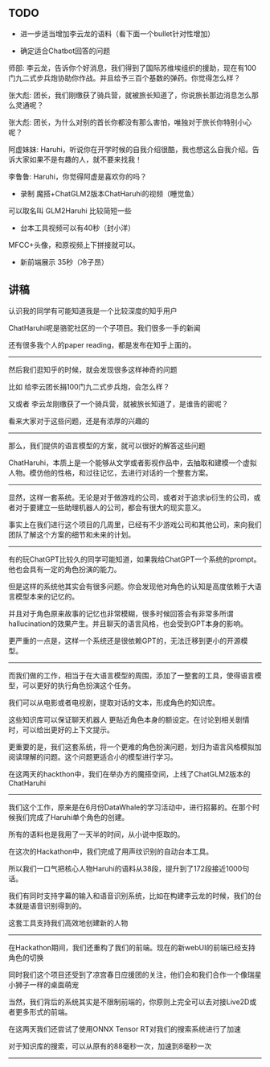
## TODO

+ 进一步适当增加李云龙的语料（看下面一个bullet针对性增加）

+ 确定适合Chatbot回答的问题

师部: 李云龙，告诉你个好消息，我们得到了国际苏维埃组织的援助，现在有100门九二式步兵炮协助你作战。并且给予三百个基数的弹药。你觉得怎么样？

张大彪: 团长，我们刚缴获了骑兵营，就被旅长知道了，你说旅长那边消息怎么那么灵通呢？

张大彪: 团长，为什么对别的首长你都没有那么害怕，唯独对于旅长你特别小心呢？

阿虚妹妹: Haruhi，听说你在开学时候的自我介绍很酷，我也想这么自我介绍。告诉大家如果不是有趣的人，就不要来找我！

李鲁鲁: Haruhi，你觉得阿虚是喜欢你的吗？

+ 录制 魔搭+ChatGLM2版本ChatHaruhi的视频（睡觉鱼）

可以取名叫 GLM2Haruhi 比较简短一些

+ 台本工具视频可以有40秒（封小洋）

MFCC+头像，和原视频上下拼接就可以。

+ 新前端展示 35秒（冷子昂）


## 讲稿

认识我的同学有可能知道我是一个比较深度的知乎用户

ChatHaruhi呢是骆驼社区的一个子项目。我们很多一手的新闻

还有很多我个人的paper reading，都是发布在知乎上面的。

---

然后我们逛知乎的时候，就会发现很多这样神奇的问题

比如 给李云团长捐100门九二式步兵炮，会怎么样？

又或者 李云龙刚缴获了一个骑兵营，就被旅长知道了，是谁告的密呢？

看来大家对于这些问题，还是有浓厚的兴趣的

---

那么，我们提供的语言模型的方案，就可以很好的解答这些问题

ChatHaruhi，本质上是一个能够从文学或者影视作品中，去抽取和建模一个虚拟人物。模仿他的性格，和过往记忆，去进行对话的一个整套方案。

---

显然，这样一套系统。无论是对于做游戏的公司，或者对于追求ip衍生的公司，或者对于要建立一些助理机器人的公司，都会有很大的现实意义。

事实上在我们进行这个项目的几周里，已经有不少游戏公司和其他公司，来向我们团队了解这个方案的细节和未来的计划。

---

有的玩ChatGPT比较久的同学可能知道，如果我给ChatGPT一个系统的prompt。他也会具有一定的角色扮演的能力。

但是这样的系统他其实会有很多问题。你会发现他对角色的认知是高度依赖于大语言模型本来的记忆的。

并且对于角色原来故事的记忆也非常模糊，很多时候回答会有非常多所谓hallucination的效果产生。并且聊天的语言风格，也会受到GPT本身的影响。

更严重的一点是，这样一个系统还是很依赖GPT的，无法迁移到更小的开源模型。

---

而我们做的工作，相当于在大语言模型的周围，添加了一整套的工具，使得语言模型，可以更好的执行角色扮演这个任务。

我们可以从电影或者电视剧，提取对话的文本，形成角色的知识库。

这些知识库可以保证聊天机器人 更贴近角色本身的额设定。在讨论到相关剧情时，可以给出更好的上下文提示。

更重要的是，我们这套系统，将一个更难的角色扮演问题，划归为语言风格模拟加阅读理解的问题。这个问题更适合小的模型进行学习。

在这两天的hackthon中，我们在举办方的魔搭空间，上线了ChatGLM2版本的ChatHaruhi

---

我们这个工作，原来是在6月份DataWhale的学习活动中，进行招募的。在那个时候我们完成了Haruhi单个角色的创建。

所有的语料也是我用了一天半的时间，从小说中抠取的。

在这次的Hackathon中，我们完成了用声纹识别的自动台本工具。

所以我们一口气把核心人物Haruhi的语料从38段，提升到了172段接近1000句话。

我们有同时支持字幕的输入和语音识别系统，比如在构建李云龙的时候，我们的台本就是语音识别得到的。

这套工具支持我们高效地创建新的人物


---


在Hackathon期间，我们还重构了我们的前端。现在的新webUI的前端已经支持角色的切换

同时我们这个项目还受到了凉宫春日应援团的关注，他们会和我们合作一个像瑞星小狮子一样的桌面萌宠

当然，我们背后的系统其实是不限制前端的，你原则上完全可以去对接Live2D或者更多形式的前端。

在这两天我们还尝试了使用ONNX Tensor RT对我们的搜索系统进行了加速

对于知识库的搜索，可以从原有的88毫秒一次，加速到8毫秒一次

---

